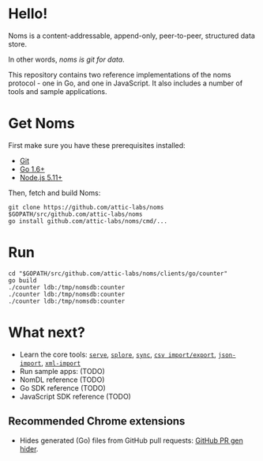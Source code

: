 # Hello!

Noms is a content-addressable, append-only, peer-to-peer, structured data store.

In other words, *noms is git for data*.

This repository contains two reference implementations of the noms protocol - one in Go, and one in JavaScript. It also includes a number of tools and sample applications.

# Get Noms

First make sure you have these prerequisites installed:

* [Git](https://git-scm.com/)
* [Go 1.6+](https://golang.org/dl/)
* [Node.js 5.11+](https://nodejs.org/download/)

Then, fetch and build Noms:

```
git clone https://github.com/attic-labs/noms $GOPATH/src/github.com/attic-labs/noms
go install github.com/attic-labs/noms/cmd/...
```

# Run

```
cd "$GOPATH/src/github.com/attic-labs/noms/clients/go/counter"
go build
./counter ldb:/tmp/nomsdb:counter
./counter ldb:/tmp/nomsdb:counter
./counter ldb:/tmp/nomsdb:counter
```

# What next?

* Learn the core tools: [`serve`](cmd/noms-serve), [`splore`](clients/js/splore), [`sync`](cmd/noms-sync), [`csv import/export`](clients/go/csv), [`json-import`](clients/go/json-import), [`xml-import`](clients/go/xml-import)
* Run sample apps: (TODO)
* NomDL reference (TODO)
* Go SDK reference (TODO)
* JavaScript SDK reference (TODO)

## Recommended Chrome extensions

* Hides generated (Go) files from GitHub pull requests: [GitHub PR gen hider](https://chrome.google.com/webstore/detail/mhemmopgidccpkibohejfhlbkggdcmhf).
